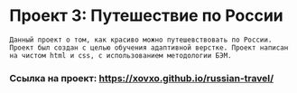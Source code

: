 # Проект 3: Путешествие по России

`Данный проект о том, как красиво можно путешевствовать по России. Проект был создан с целью обучения адаптивной верстке. Проект написан на чистом html и css, с использованием методологии БЭМ.`

### Ссылка на проект: https://xovxo.github.io/russian-travel/
